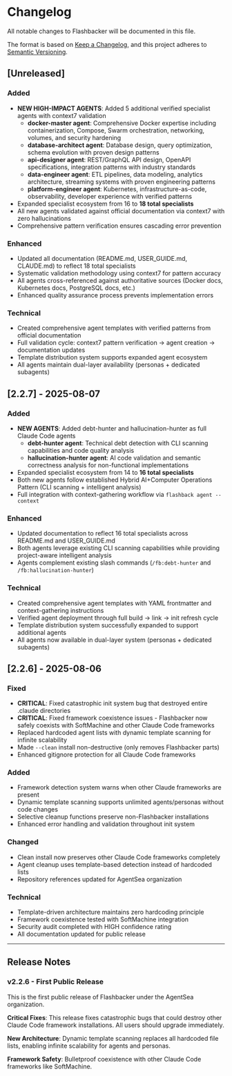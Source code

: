 # Changelog

All notable changes to Flashbacker will be documented in this file.

The format is based on [Keep a Changelog](https://keepachangelog.com/en/1.0.0/),
and this project adheres to [Semantic Versioning](https://semver.org/spec/v2.0.0.html).

## [Unreleased]

### Added
- **NEW HIGH-IMPACT AGENTS**: Added 5 additional verified specialist agents with context7 validation
  - **docker-master agent**: Comprehensive Docker expertise including containerization, Compose, Swarm orchestration, networking, volumes, and security hardening
  - **database-architect agent**: Database design, query optimization, schema evolution with proven design patterns
  - **api-designer agent**: REST/GraphQL API design, OpenAPI specifications, integration patterns with industry standards
  - **data-engineer agent**: ETL pipelines, data modeling, analytics architecture, streaming systems with proven engineering patterns
  - **platform-engineer agent**: Kubernetes, infrastructure-as-code, observability, developer experience with verified patterns
- Expanded specialist ecosystem from 16 to **18 total specialists**
- All new agents validated against official documentation via context7 with zero hallucinations
- Comprehensive pattern verification ensures cascading error prevention

### Enhanced
- Updated all documentation (README.md, USER_GUIDE.md, CLAUDE.md) to reflect 18 total specialists
- Systematic validation methodology using context7 for pattern accuracy
- All agents cross-referenced against authoritative sources (Docker docs, Kubernetes docs, PostgreSQL docs, etc.)
- Enhanced quality assurance process prevents implementation errors

### Technical
- Created comprehensive agent templates with verified patterns from official documentation
- Full validation cycle: context7 pattern verification → agent creation → documentation updates
- Template distribution system supports expanded agent ecosystem
- All agents maintain dual-layer availability (personas + dedicated subagents)

## [2.2.7] - 2025-08-07

### Added
- **NEW AGENTS**: Added debt-hunter and hallucination-hunter as full Claude Code agents
  - **debt-hunter agent**: Technical debt detection with CLI scanning capabilities and code quality analysis
  - **hallucination-hunter agent**: AI code validation and semantic correctness analysis for non-functional implementations
- Expanded specialist ecosystem from 14 to **16 total specialists**
- Both new agents follow established Hybrid AI+Computer Operations Pattern (CLI scanning + intelligent analysis)
- Full integration with context-gathering workflow via `flashback agent --context`

### Enhanced
- Updated documentation to reflect 16 total specialists across README.md and USER_GUIDE.md
- Both agents leverage existing CLI scanning capabilities while providing project-aware intelligent analysis
- Agents complement existing slash commands (`/fb:debt-hunter` and `/fb:hallucination-hunter`)

### Technical
- Created comprehensive agent templates with YAML frontmatter and context-gathering instructions
- Verified agent deployment through full build → link → init refresh cycle
- Template distribution system successfully expanded to support additional agents
- All agents now available in dual-layer system (personas + dedicated subagents)

## [2.2.6] - 2025-08-06

### Fixed
- **CRITICAL**: Fixed catastrophic init system bug that destroyed entire .claude directories
- **CRITICAL**: Fixed framework coexistence issues - Flashbacker now safely coexists with SoftMachine and other Claude Code frameworks
- Replaced hardcoded agent lists with dynamic template scanning for infinite scalability
- Made `--clean` install non-destructive (only removes Flashbacker parts)
- Enhanced gitignore protection for all Claude Code frameworks

### Added
- Framework detection system warns when other Claude frameworks are present
- Dynamic template scanning supports unlimited agents/personas without code changes
- Selective cleanup functions preserve non-Flashbacker installations
- Enhanced error handling and validation throughout init system

### Changed
- Clean install now preserves other Claude Code frameworks completely
- Agent cleanup uses template-based detection instead of hardcoded lists
- Repository references updated for AgentSea organization

### Technical
- Template-driven architecture maintains zero hardcoding principle
- Framework coexistence tested with SoftMachine integration
- Security audit completed with HIGH confidence rating
- All documentation updated for public release

---

## Release Notes

### v2.2.6 - First Public Release
This is the first public release of Flashbacker under the AgentSea organization. 

**Critical Fixes**: This release fixes catastrophic bugs that could destroy other Claude Code framework installations. All users should upgrade immediately.

**New Architecture**: Dynamic template scanning replaces all hardcoded file lists, enabling infinite scalability for agents and personas.

**Framework Safety**: Bulletproof coexistence with other Claude Code frameworks like SoftMachine.
